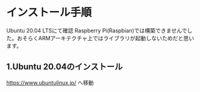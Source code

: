 # インストール手順

Ubuntu 20.04 LTSにて確認
Raspberry Pi(Raspbian)では構築できませんでした。おそらくARMアーキテクチャ上ではライブラリが起動しないためだと思います。

## 1.Ubuntu 20.04のインストール
https://www.ubuntulinux.jp/
へ移動